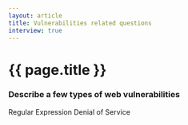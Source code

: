 ```yaml
---
layout: article
title: Vulnerabilities related questions
interview: true
---
```

# {{ page.title }}

### Describe a few types of web vulnerabilities

Regular Expression Denial of Service 


